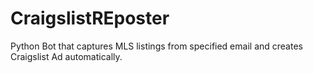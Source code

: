 # CraigslistREposter
Python Bot that captures MLS listings from specified email and creates Craigslist Ad automatically.
